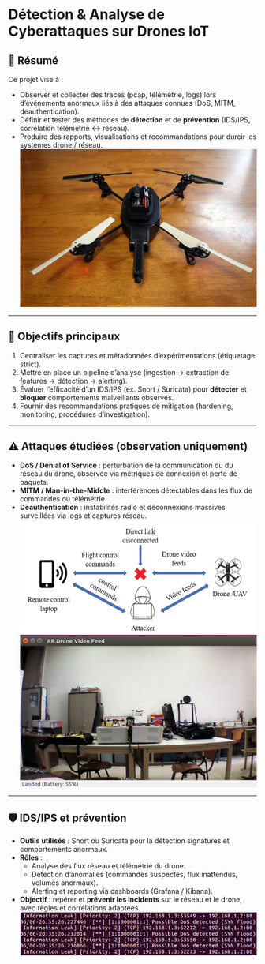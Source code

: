 #  Détection & Analyse de Cyberattaques sur Drones IoT
## 🔎 Résumé
Ce projet vise à :
- Observer et collecter des traces (pcap, télémétrie, logs) lors d’événements anormaux liés à des attaques connues (DoS, MITM, deauthentication).
- Définir et tester des méthodes de **détection** et de **prévention** (IDS/IPS, corrélation télémétrie ↔ réseau).
- Produire des rapports, visualisations et recommandations pour durcir les systèmes drone / réseau.
![Attques](parrot2.PNG)

---
## 🎯 Objectifs principaux
1. Centraliser les captures et métadonnées d’expérimentations (étiquetage strict).  
2. Mettre en place un pipeline d’analyse (ingestion → extraction de features → détection → alerting).  
3. Évaluer l’efficacité d’un IDS/IPS (ex. Snort / Suricata) pour **détecter** et **bloquer** comportements malveillants observés.  
4. Fournir des recommandations pratiques de mitigation (hardening, monitoring, procédures d’investigation).

---
## ⚠️ Attaques étudiées (observation uniquement)
- **DoS / Denial of Service** : perturbation de la communication ou du réseau du drone, observée via métriques de connexion et perte de paquets.  
- **MITM / Man-in-the-Middle** : interférences détectables dans les flux de commandes ou télémétrie.  
- **Deauthentication** : instabilités radio et déconnexions massives surveillées via logs et captures réseau.  
![Attques](mitm.PNG)
![Attques](parrot.png)

---
## 🛡️ IDS/IPS et prévention
- **Outils utilisés** : Snort ou Suricata pour la détection signatures et comportements anormaux.  
- **Rôles** :  
  - Analyse des flux réseau et télémétrie du drone.  
  - Détection d’anomalies (commandes suspectes, flux inattendus, volumes anormaux).  
  - Alerting et reporting via dashboards (Grafana / Kibana).  
- **Objectif** : repérer et **prévenir les incidents** sur le réseau et le drone, avec règles et corrélations adaptées.
![Attques](alertdos2.PNG)
